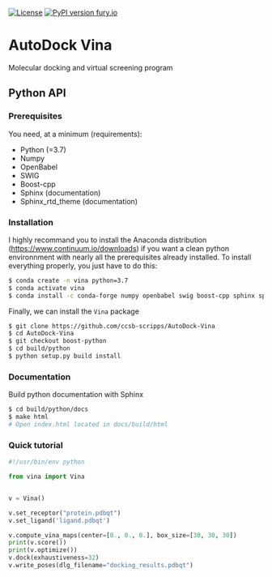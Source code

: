 [![License](https://img.shields.io/badge/License-Apache%202.0-blue.svg)](https://opensource.org/licenses/Apache-2.0) [![PyPI version fury.io](https://img.shields.io/badge/version-1.2.0-green.svg)](https://pypi.python.org/pypi/ansicolortags/) 

# AutoDock Vina
Molecular docking and virtual screening program

## Python API

### Prerequisites

You need, at a minimum (requirements):
* Python (=3.7)
* Numpy
* OpenBabel
* SWIG
* Boost-cpp
* Sphinx (documentation)
* Sphinx_rtd_theme (documentation)

### Installation

I highly recommand you to install the Anaconda distribution (https://www.continuum.io/downloads) if you want a clean python environnment with nearly all the prerequisites already installed. To install everything properly, you just have to do this:
```bash
$ conda create -n vina python=3.7
$ conda activate vina
$ conda install -c conda-forge numpy openbabel swig boost-cpp sphinx sphinx_rtd_theme
```

Finally, we can install the `Vina` package
```bash
$ git clone https://github.com/ccsb-scripps/AutoDock-Vina
$ cd AutoDock-Vina
$ git checkout boost-python
$ cd build/python
$ python setup.py build install
```

### Documentation

Build python documentation with Sphinx
```bash
$ cd build/python/docs
$ make html
# Open index.html located in docs/build/html
```

### Quick tutorial
```python
#!/usr/bin/env python

from vina import Vina


v = Vina()

v.set_receptor("protein.pdbqt")
v.set_ligand('ligand.pdbqt')

v.compute_vina_maps(center=[0., 0., 0.], box_size=[30, 30, 30])
print(v.score())
print(v.optimize())
v.dock(exhaustiveness=32)
v.write_poses(dlg_filename="docking_results.pdbqt")
```
